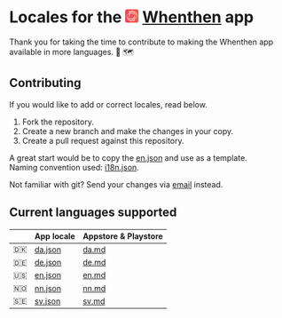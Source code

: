 # Locales for the <img src="./icon.png" alt="whenthen logo" width="24"/> [Whenthen](https://whenthen.app/) app
Thank you for taking the time to contribute to making the Whenthen app available in more languages. :clap: :world_map:

## Contributing
If you would like to add or correct locales, read below.

1) Fork the repository.  
2) Create a new branch and make the changes in your copy.
3) Create a pull request against this repository.

A great start would be to copy the [en.json](locales/en.json) and use as a template.  
Naming convention used: [i18n.json](i18n.json).  

Not familiar with git? Send your changes via [email](mailto:whenthen@d99.se) instead.

## Current languages supported
<!-- https://github.com/ikatyang/emoji-cheat-sheet/blob/master/README.md#flags -->
||App locale|Appstore & Playstore|
|----------------|----------|--------------------|
|:denmark:|[da.json](locales/da.json)|[da.md](locales/da.md)|
|:de:|[de.json](locales/en.json)|[de.md](locales/en.md)|
|:us:|[en.json](locales/en.json)|[en.md](locales/en.md)|
|:norway:|[nn.json](locales/nn.json)|[nn.md](locales/nn.md)|
|:sweden:|[sv.json](locales/en.json)|[sv.md](locales/en.md)|
